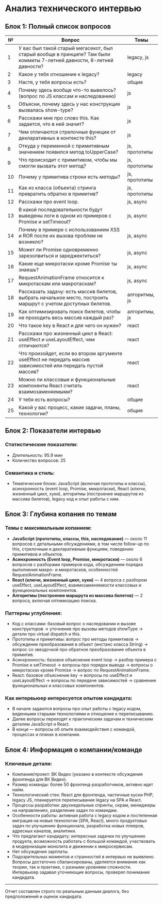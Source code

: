# Анализ технического интервью

## Блок 1: Полный список вопросов

| №  | Вопрос                                                                                                                           | Темы        |
|-----|----------------------------------------------------------------------------------------------------------------------------------|-------------|
| 1   | У вас был такой старый мегасекот, был старый вообще в принципе? Там были коммиты 7-летней давности, 8-летней давности?             | legacy, js  |
| 2   | Какое у тебя отношение к legacy?                                                                                               | legacy      |
| 3   | Настя, у тебя вопросы есть?                                                                                                    | общие       |
| 4   | Почему здесь вообще что-то вывелось? (вопрос по JS классам и наследованию)                                                     | js          |
| 5   | Объясни, почему здесь у нас конструкция вызвалась show-type?                                                                   | js          |
| 6   | Расскажи мне про слово this. Как задается, что в ней значит?                                                                    | js          |
| 7   | Чем отличаются стрелочные функции от декларативных в контексте this?                                                           | js          |
| 8   | Откуда у переменной с примитивным значением появился метод toUpperCase?                                                         | js, прототипы |
| 9   | Что происходит с примитивом, чтобы мы смогли вызвать этот метод?                                                                | js, прототипы |
| 10  | Почему у примитива строки есть методы?                                                                                          | js, прототипы |
| 11  | Как из класса (объекта) стринга превратить обратно в примитив?                                                                  | js, прототипы |
| 12  | Расскажи про event loop.                                                                                                        | js, async   |
| 13  | В какой последовательности будут выведены логи в одном из примеров с Promise и setTimeout?                                        | js, async   |
| 14  | Почему в примере с использованием XSS и ROR после их вызова проблем не возникло?                                                | js, async   |
| 15  | Может ли Promise одновременно зарезолвиться и зареджектиться?                                                                    | js, async   |
| 16  | Какие еще микротаски кроме Promise ты знаешь?                                                                                   | js, async   |
| 17  | RequestAnimationFrame относится к микротаскам или макротаскам?                                                                  | js, async   |
| 18  | Рассказать задачу: есть массив билетов, выбрать начальное место, построить маршрут с учетом доступных билетов.                  | алгоритмы, js |
| 19  | Как оптимизировать поиск билетов, чтобы не проходить весь массив каждый раз?                                                   | алгоритмы, js |
| 20  | Что такое key в React и для чего он нужен?                                                                                      | react       |
| 21  | Расскажи про жизненный цикл в React: useEffect и useLayoutEffect, чем отличаются?                                               | react       |
| 22  | Что произойдет, если во втором аргументе useEffect не передать массив зависимостей или передать пустой массив?                   | react       |
| 23  | Можно ли классовые и функциональные компоненты React считать взаимозаменяемыми?                                                  | react       |
| 24  | У тебя есть вопросы?                                                                                                            | общие       |
| 25  | Какой у вас процесс, какие задачи, планы, технологии?                                                                           | общие       |

## Блок 2: Показатели интервью

### Статистические показатели:
- Длительность: 95.9 мин
- Количество вопросов: 25

### Семантика и стиль:
- Тематические блоки: JavaScript (включая прототипы и классы), асинхронность (event loop, Promise, микротаски), React (ключи, жизненный цикл, хуки), алгоритмы (построение маршрутов из массива билетов), legacy код и опыт работы с ним.

## Блок 3: Глубина копания по темам

### Темы с максимальным копанием:
- **JavaScript (прототипы, классы, this, наследование)** — около 11 вопросов с детальными обсуждениями, в том числе follow-up по this, стрелочным и декларативным функциям, поведению примитивов и объектов.
- **Асинхронность (Event loop, Promise, микротаски)** — около 6 вопросов с разборами примеров кода, обсуждением порядка выполнения макро- и микротасков, особенностей RequestAnimationFrame.
- **React (ключи, жизненный цикл, хуки)** — 4 вопроса с разбором useEffect, useLayoutEffect, взаимозаменяемости классовых и функциональных компонентов.
- **Алгоритмы (построение маршрута из массива билетов)** — 2 вопроса, включая оптимизацию поиска.

### Паттерны углубления:
- Код с классами: базовый вопрос о наследовании и вызове конструкторов → уточнение про вызовы методов showType → детали про virtual dispatch и this.
- Прототипы и примитивы: вопрос про методы примитивов → обсуждение преобразования в объект (инстанс класса String) → вопрос со звездочкой про обратное преобразование объекта в примитив.
- Асинхронность: базовое объяснение event loop → разбор примера с Promise и setTimeout → вопросы про порядок вывода → вопросы о микротасках кроме Promise → вопрос по RequestAnimationFrame.
- React: базовое объяснение key → вопросы по useEffect и useLayoutEffect → вопросы по передаче зависимостей → сравнение функциональных и классовых компонентов.

### Как интервьюер интересуется опытом кандидата:
- В начале задаются вопросы про опыт работы с legacy кодом, виденными старыми технологиями и отношение к переписыванию.
- Далее вопросы переходят к практическим задачам и техническим деталям JavaScript и React.
- В конце — вопросы об опыте взаимодействия с командой, процессах и планах в компании.

## Блок 4: Информация о компании/команде

### Ключевые детали:
- Компания/проект: ВК Видео (указано в контексте обсуждения фронтенда для ВК Видео).
- Размер команды: более 50 фронтенд-разработчиков, активно идет найм.
- Технологический стек: React для фронтенда, частичные куски PHP, legacy JS, планируется переписывание legacy на SPA и React.
- Процессы разработки: двухнедельные спринты, скрам, менеджеры на направлениях, разделение задач по командам.
- Особенности работы: активная работа с legacy кодом и постепенная миграция на новые технологии (SPA, React), много продуктовых задач по улучшению функционала, разработка новых плееров, адресных каналов, аналитики.
- Что предлагают кандидату: интересные задачки по улучшению продукта, возможность работать с большой командой, участвовать в модернизации монолита и движении к микросервисам.
- Нет обсуждения зарплаты.
- Подозрительных моментов и странностей в интервью не выявлено. Вопросы достаточно сбалансированы, уделяется внимание как теории, так и практике, с разными уровнями сложности. Интервьюер задавал уточняющие вопросы, проверял понимание кандидата.

---

Отчет составлен строго по реальным данным диалога, без предположений и оценок кандидата.